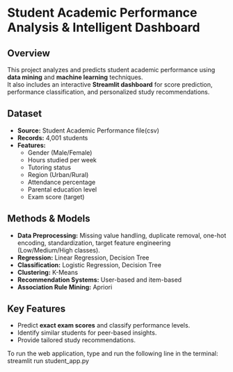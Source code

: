 #  Student Academic Performance Analysis & Intelligent Dashboard

##  Overview
This project analyzes and predicts student academic performance using **data mining** and **machine learning** techniques.  
It also includes an interactive **Streamlit dashboard** for score prediction, performance classification, and personalized study recommendations.

## Dataset
- **Source:** Student Academic Performance file(csv)
- **Records:** 4,001 students
- **Features:**
  - Gender (Male/Female)
  - Hours studied per week
  - Tutoring status
  - Region (Urban/Rural)
  - Attendance percentage
  - Parental education level
  - Exam score (target)

## Methods & Models
- **Data Preprocessing:** Missing value handling, duplicate removal, one-hot encoding, standardization, target feature engineering (Low/Medium/High classes).
- **Regression:** Linear Regression, Decision Tree
- **Classification:** Logistic Regression, Decision Tree
- **Clustering:** K-Means
- **Recommendation Systems:** User-based and item-based
- **Association Rule Mining:** Apriori

## Key Features
- Predict **exact exam scores** and classify performance levels.
- Identify similar students for peer-based insights.
- Provide tailored study recommendations.

To run the web application, type and run the following line in the terminal:
streamlit run student_app.py
